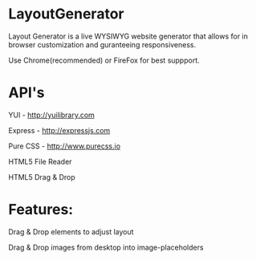 LayoutGenerator
===============

Layout Generator is a live WYSIWYG website generator that allows for in browser customization and guranteeing responsiveness. 

Use Chrome(recommended) or FireFox for best suppport. 

API's
===============
YUI - http://yuilibrary.com

Express - http://expressjs.com

Pure CSS - http://www.purecss.io

HTML5 File Reader

HTML5 Drag & Drop


Features:
=========

Drag & Drop elements to adjust layout

Drag & Drop images from desktop into image-placeholders 
